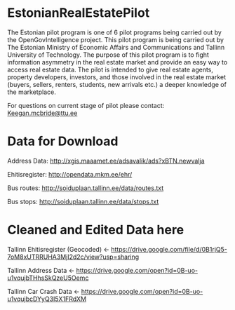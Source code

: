 # EstonianRealEstatePilot

The Estonian pilot program is one of 6 pilot programs being carried out by the OpenGovIntelligence project. This pilot program is being carried out by The Estonian Ministry of Economic Affairs and Communications and Tallinn University of Technology. The purpose of this pilot program is to fight information asymmetry in the real estate market and provide an easy way to access real estate data. The pilot is intended to give real estate agents, property developers, investors, and those involved in the real estate market (buyers, sellers, renters, students, new arrivals etc.) a deeper knowledge of the marketplace.  

For questions on current stage of pilot please contact: Keegan.mcbride@ttu.ee

# Data for Download

Address Data: http://xgis.maaamet.ee/adsavalik/ads?xBTN.newvalja

Ehitisregister: http://opendata.mkm.ee/ehr/

Bus routes: http://soiduplaan.tallinn.ee/data/routes.txt  

Bus stops: http://soiduplaan.tallinn.ee/data/stops.txt

# Cleaned and Edited Data here

Tallinn Ehitisregister (Geocoded) <- https://drive.google.com/file/d/0B1rjQ5-7oM8xUTRRUHA3MjI2d2c/view?usp=sharing

Tallinn Address Data <- https://drive.google.com/open?id=0B-uo-u1vqujbTHhsSkQzeU5Oemc

Tallinn Car Crash Data <- https://drive.google.com/open?id=0B-uo-u1vqujbcDYyQ3I5X1FRdXM 

